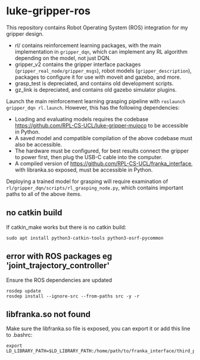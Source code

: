 # luke-gripper-ros

This repository contains Robot Operating System (ROS) integration for my gripper design.
* rl/ contains reinforcement learning packages, with the main implementation in ```gripper_dqn```, which can implement any RL algorithm depending on the model, not just DQN.
* gripper_v2 contains the gripper interface packages (```gripper_real_node/gripper_msgs```), robot models (```gripper_description```), packages to configure it for use with moveit and gazebo, and more.
* grasp_test is depreciated, and contains old development scripts.
* gz_link is depreciated, and contains old gazebo simulator plugins.

Launch the main reinforcement learning grasping pipeline with ```roslaunch gripper_dqn rl.launch```. However, this has the following dependencies:
* Loading and evaluating models requires the codebase https://github.com/RPL-CS-UCL/luke-gripper-mujoco to be accessible in Python.
* A saved model and compatible compilation of the above codebase must also be accessible.
* The hardware must be configured, for best results connect the gripper to power first, then plug the USB-C cable into the computer.
* A compiled version of https://github.com/RPL-CS-UCL/franka_interface, with libranka.so exposed, must be accessible in Python.

Deploying a trained model for grasping will require examination of ```rl/gripper_dqn/scripts/rl_grasping_node.py```, which contains important paths to all of the above items.

## no catkin build

If catkin_make works but there is no catkin build:

```
sudo apt install python3-catkin-tools python3-osrf-pycommon
```

## error with ROS packages eg 'joint_trajectory_controller'

Ensure the ROS dependencies are updated

```
rosdep update
rosdep install --ignore-src --from-paths src -y -r
```

## libfranka.so not found

Make sure the libfranka.so file is exposed, you can export it or add this line to .bashrc:

```
export LD_LIBRARY_PATH=$LD_LIBRARY_PATH:/home/path/to/franka_interface/third_party/libfranka/lib
```
